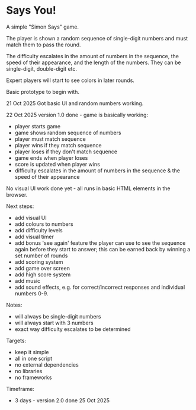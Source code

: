 # Says You!

A simple "Simon Says" game.

The player is shown a random sequence of single-digit numbers and must match them to pass the round.

The difficulty escalates in the amount of numbers in the sequence, the speed of their appearance, and the length of the numbers. They can be single-digit, double-digit etc.

Expert players will start to see colors in later rounds.

Basic prototype to begin with.

21 Oct 2025
Got basic UI and random numbers working.

22 Oct 2025
version 1.0 done - game is basically working:

- player starts game
- game shows random sequence of numbers
- player must match sequence
- player wins if they match sequence
- player loses if they don't match sequence
- game ends when player loses
- score is updated when player wins
- difficulty escalates in the amount of numbers in the sequence & the speed of their appearance

No visual UI work done yet - all runs in basic HTML elements in the browser.

Next steps:

- add visual UI
- add colours to numbers
- add difficulty levels
- add visual timer
- add bonus 'see again' feature the player can use to see the sequence again before they start to answer; this can be earned back by winning a set number of rounds
- add scoring system
- add game over screen
- add high score system
- add music
- add sound effects, e.g. for correct/incorrect responses and individual numbers 0-9.

Notes:

- will always be single-digit numbers
- will always start with 3 numbers
- exact way difficulty escalates to be determined

Targets:

- keep it simple
- all in one script
- no external dependencies
- no libraries
- no frameworks

Timeframe:

- 3 days - version 2.0 done 25 Oct 2025
